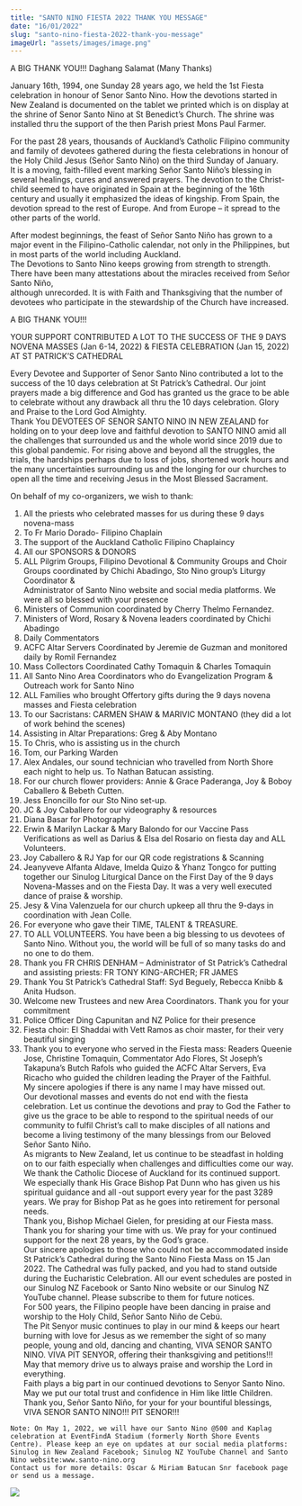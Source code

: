 ```yaml
---
title: "SANTO NINO FIESTA 2022 THANK YOU MESSAGE"
date: "16/01/2022"
slug: "santo-nino-fiesta-2022-thank-you-message"
imageUrl: "assets/images/image.png"
---
```


A BIG THANK YOU!!! Daghang Salamat (Many Thanks)

January 16th, 1994, one Sunday 28 years ago, we held the 1st Fiesta celebration in honour of Senor Santo Nino. How the devotions started in New Zealand is documented on the tablet we printed which is on display at the shrine of Senor Santo Nino at St Benedict’s Church. The shrine was installed thru the support of the then Parish priest Mons Paul Farmer.

  
For the past 28 years, thousands of Auckland’s Catholic Filipino community and family of devotees gathered during the fiesta celebrations in honour of the Holy Child Jesus (Señor Santo Niño) on the third Sunday of January.  
It is a moving, faith-filled event marking Señor Santo Niño’s blessing in several healings, cures and answered prayers. The devotion to the Christ-child seemed to have originated in Spain at the beginning of the 16th century and usually it emphasized the ideas of kingship. From Spain, the devotion spread to the rest of Europe. And from Europe – it spread to the other parts of the world.

  
After modest beginnings, the feast of Señor Santo Niño has grown to a major event in the Filipino-Catholic calendar, not only in the Philippines, but in most parts of the world including Auckland.  
The Devotions to Santo Nino keeps growing from strength to strength. There have been many attestations about the miracles received from Señor Santo Niño,  
although unrecorded. It is with Faith and Thanksgiving that the number of devotees who participate in the stewardship of the Church have increased.

  
A BIG THANK YOU!!!

  
YOUR SUPPORT CONTRIBUTED A LOT TO THE SUCCESS OF THE 9 DAYS NOVENA MASSES (Jan 6-14, 2022) & FIESTA CELEBRATION (Jan 15, 2022) AT ST PATRICK’S CATHEDRAL

  
Every Devotee and Supporter of Senor Santo Nino contributed a lot to the success of the 10 days celebration at St Patrick’s Cathedral. Our joint prayers made a big difference and God has granted us the grace to be able to celebrate without any drawback all thru the 10 days celebration. Glory and Praise to the Lord God Almighty.  
Thank You DEVOTEES OF SENOR SANTO NINO IN NEW ZEALAND for holding on to your deep love and faithful devotion to SANTO NINO amid all the challenges that surrounded us and the whole world since 2019 due to this global pandemic. For rising above and beyond all the struggles, the trials, the hardships perhaps due to loss of jobs, shortened work hours and the many uncertainties surrounding us and the longing for our churches to open all the time and receiving Jesus in the Most Blessed Sacrament.

  
On behalf of my co-organizers, we wish to thank:

1.  All the priests who celebrated masses for us during these 9 days novena-mass
2.  To Fr Mario Dorado- Filipino Chaplain
3.  The support of the Auckland Catholic Filipino Chaplaincy
4.  All our SPONSORS & DONORS
5.  ALL Pilgrim Groups, Filipino Devotional & Community Groups and Choir Groups coordinated by Chichi Abadingo, Sto Nino group’s Liturgy Coordinator &  
    Administrator of Santo Nino website and social media platforms. We were all so blessed with your presence
6.  Ministers of Communion coordinated by Cherry Thelmo Fernandez.
7.  Ministers of Word, Rosary & Novena leaders coordinated by Chichi Abadingo
8.  Daily Commentators
9.  ACFC Altar Servers Coordinated by Jeremie de Guzman and monitored daily by Romil Fernandez
10.  Mass Collectors Coordinated Cathy Tomaquin & Charles Tomaquin
11.  All Santo Nino Area Coordinators who do Evangelization Program & Outreach work for Santo Nino
12.  ALL Families who brought Offertory gifts during the 9 days novena masses and Fiesta celebration
13.  To our Sacristans: CARMEN SHAW & MARIVIC MONTANO (they did a lot of work behind the scenes)
14.  Assisting in Altar Preparations: Greg & Aby Montano
15.  To Chris, who is assisting us in the church
16.  Tom, our Parking Warden
17.  Alex Andales, our sound technician who travelled from North Shore each night to help us. To Nathan Batucan assisting.
18.  For our church flower providers: Annie & Grace Paderanga, Joy & Boboy Caballero & Bebeth Cutten.
19.  Jess Enoncillo for our Sto Nino set-up.
20.  JC & Joy Caballero for our videography & resources
21.  Diana Basar for Photography
22.  Erwin & Marilyn Lackar & Mary Balondo for our Vaccine Pass Verifications as well as Darius & Elsa del Rosario on fiesta day and ALL Volunteers.
23.  Joy Caballero & RJ Yap for our QR code registrations & Scanning
24.  Jeanyveve Alfanta Aldave, Imelda Quizo & Yhanz Tongco for putting together our Sinulog Liturgical Dance on the First Day of the 9 days Novena-Masses and on the Fiesta Day. It was a very well executed dance of praise & worship.
25.  Jesy & Vina Valenzuela for our church upkeep all thru the 9-days in coordination with Jean Colle.
26.  For everyone who gave their TIME, TALENT & TREASURE.
27.  TO ALL VOLUNTEERS. You have been a big blessing to us devotees of Santo Nino. Without you, the world will be full of so many tasks do and no one to do them.
28.  Thank you FR CHRIS DENHAM – Administrator of St Patrick’s Cathedral and assisting priests: FR TONY KING-ARCHER; FR JAMES
29.  Thank You St Patrick’s Cathedral Staff: Syd Beguely, Rebecca Knibb & Anita Hudson.
30.  Welcome new Trustees and new Area Coordinators. Thank you for your commitment
31.  Police Officer Ding Capunitan and NZ Police for their presence
32.  Fiesta choir: El Shaddai with Vett Ramos as choir master, for their very beautiful singing
33.  Thank you to everyone who served in the Fiesta mass: Readers Queenie Jose, Christine Tomaquin, Commentator Ado Flores, St Joseph’s Takapuna’s Butch Rafols who guided the ACFC Altar Servers, Eva Ricacho who guided the children leading the Prayer of the Faithful.  
    My sincere apologies if there is any name I may have missed out.  
    Our devotional masses and events do not end with the fiesta celebration. Let us continue the devotions and pray to God the Father to give us the grace to be able to respond to the spiritual needs of our community to fulfil Christ’s call to make disciples of all nations and become a living testimony of the many blessings from our Beloved Señor Santo Niño.  
    As migrants to New Zealand, let us continue to be steadfast in holding on to our faith especially when challenges and difficulties come our way.  
    We thank the Catholic Diocese of Auckland for its continued support. We especially thank His Grace Bishop Pat Dunn who has given us his spiritual guidance and all -out support every year for the past 3289 years. We pray for Bishop Pat as he goes into retirement for personal needs.  
    Thank you, Bishop Michael Gielen, for presiding at our Fiesta mass. Thank you for sharing your time with us. We pray for your continued support for the next 28 years, by the God’s grace.  
    Our sincere apologies to those who could not be accommodated inside St Patrick’s Cathedral during the Santo Nino Fiesta Mass on 15 Jan 2022. The Cathedral was fully packed, and you had to stand outside during the Eucharistic Celebration. All our event schedules are posted in our Sinulog NZ Facebook or Santo Nino website or our Sinulog NZ YouTube channel. Please subscribe to them for future notices.  
    For 500 years, the Filipino people have been dancing in praise and worship to the Holy Child, Señor Santo Niño de Cebú.  
    The Pit Senyor music continues to play in our mind & keeps our heart burning with love for Jesus as we remember the sight of so many people, young and old, dancing and chanting, VIVA SENOR SANTO NINO. VIVA PIT SENYOR, offering their thanksgiving and petitions!!!  
    May that memory drive us to always praise and worship the Lord in everything.  
    Faith plays a big part in our continued devotions to Senyor Santo Nino. May we put our total trust and confidence in Him like little Children.  
    Thank you, Señor Santo Niño, for your for your bountiful blessings,  
    VIVA SENOR SANTO NINO!!! PIT SENOR!!!  
      
    Note: On May 1, 2022, we will have our Santo Nino @500 and Kaplag celebration at EventFindA Stadium (formerly North Shore Events Centre). Please keep an eye on updates at our social media platforms: Sinulog in New Zealand Facebook; Sinulog NZ YouTube Channel and Santo Nino website:www.santo-nino.org  
    Contact us for more details: Oscar & Miriam Batucan Snr facebook page or send us a message.

[![](https://i0.wp.com/santonino-nz.org/wp-content/uploads/2022/01/image.png?resize=836%2C819&ssl=1)](https://i0.wp.com/santonino-nz.org/wp-content/uploads/2022/01/image.png?ssl=1)